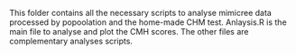 This folder contains all the necessary scripts to analyse mimicree data processed by popoolation and the home-made CHM test.
Anlaysis.R is the main file to analyse and plot the CMH scores.
The other files are complementary analyses scripts.
